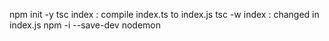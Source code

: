 npm init -y
tsc index : compile index.ts to index.js 
tsc -w index : changed in index.js
npm -i --save-dev nodemon

